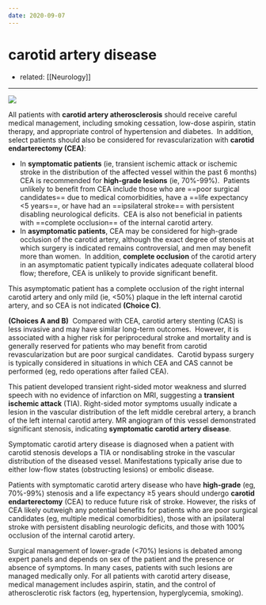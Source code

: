 ```yaml
---
date: 2020-09-07
---
```


# carotid artery disease

- related: [[Neurology]]
---

![](https://photos.thisispiggy.com/file/wikiFiles/20220813142155.png)

All patients with **carotid artery atherosclerosis** should receive careful medical management, including smoking cessation, low-dose aspirin, statin therapy, and appropriate control of hypertension and diabetes.  In addition, select patients should also be considered for revascularization with **carotid endarterectomy (CEA)**:

- In **symptomatic patients** (ie, transient ischemic attack or ischemic stroke in the distribution of the affected vessel within the past 6 months) CEA is recommended for **high-grade lesions** (ie, 70%-99%).  Patients unlikely to benefit from CEA include those who are ==poor surgical candidates== due to medical comorbidities, have a ==life expectancy <5 years==, or have had an ==ipsilateral stroke== with persistent disabling neurological deficits.  CEA is also not beneficial in patients with ==complete occlusion== of the internal carotid artery.
- In **asymptomatic patients**, CEA may be considered for high-grade occlusion of the carotid artery, although the exact degree of stenosis at which surgery is indicated remains controversial, and men may benefit more than women.  In addition, **complete occlusion** of the carotid artery in an asymptomatic patient typically indicates adequate collateral blood flow; therefore, CEA is unlikely to provide significant benefit.

This asymptomatic patient has a complete occlusion of the right internal carotid artery and only mild (ie, <50%) plaque in the left internal carotid artery, and so CEA is not indicated **(Choice C)**.

**(Choices A and B)**  Compared with CEA, carotid artery stenting (CAS) is less invasive and may have similar long-term outcomes.  However, it is associated with a higher risk for periprocedural stroke and mortality and is generally reserved for patients who may benefit from carotid revascularization but are poor surgical candidates.  Carotid bypass surgery is typically considered in situations in which CEA and CAS cannot be performed (eg, redo operations after failed CEA).

<!-- symptomatic carotid artery disease dx, management -->

This patient developed transient right-sided motor weakness and slurred speech with no evidence of infarction on MRI, suggesting a **transient ischemic attack** (TIA).  Right-sided motor symptoms usually indicate a lesion in the vascular distribution of the left middle cerebral artery, a branch of the left internal carotid artery.  MR angiogram of this vessel demonstrated significant stenosis, indicating **symptomatic carotid artery disease**.

Symptomatic carotid artery disease is diagnosed when a patient with carotid stenosis develops a TIA or nondisabling stroke in the vascular distribution of the diseased vessel.  Manifestations typically arise due to either low-flow states (obstructing lesions) or embolic disease.

Patients with symptomatic carotid artery disease who have **high-grade** (eg, 70%-99%) stenosis and a life expectancy ≥5 years should undergo **carotid endarterectomy** (CEA) to reduce future risk of stroke.  However, the risks of CEA likely outweigh any potential benefits for patients who are poor surgical candidates (eg, multiple medical comorbidities), those with an ipsilateral stroke with persistent disabling neurologic deficits, and those with 100% occlusion of the internal carotid artery.

Surgical management of lower-grade (<70%) lesions is debated among expert panels and depends on sex of the patient and the presence or absence of symptoms.  In many cases, patients with such lesions are managed medically only.  For all patients with carotid artery disease, medical management includes aspirin, statin, and the control of atherosclerotic risk factors (eg, hypertension, hyperglycemia, smoking).
